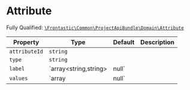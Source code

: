 #  Attribute

Fully Qualified: [`\Frontastic\Common\ProjectApiBundle\Domain\Attribute`](../../../../src/php/ProjectApiBundle/Domain/Attribute.php)

Property|Type|Default|Description
--------|----|-------|-----------
`attributeId`|`string`||
`type`|`string`||
`label`|`array<string,string>|null`||
`values`|`array|null`||

